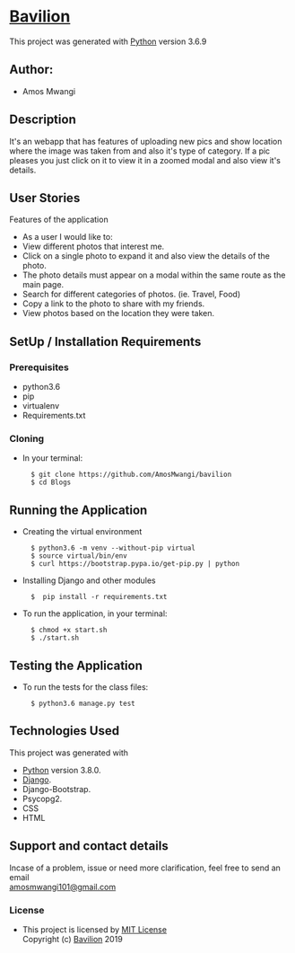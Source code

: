 # [Bavilion](https://github.com/AmosMwangi/bavilion)

This project was generated with [Python](https://www.python.org/) version 3.6.9 <br>

## Author:
* Amos Mwangi

## Description
It's an webapp that has features of uploading new pics and show location where the image was taken from and also it's type of category. If a pic pleases you just click on it to view it in a zoomed modal and also view it's details.

## User Stories
Features of the application

* As a user I would like to:
* View different photos that interest me.
* Click on a single photo to expand it and also view the details of the photo.
* The photo details must appear on a modal within the same route as the main page.
* Search for different categories of photos. (ie. Travel, Food)
* Copy a link to the photo to share with my friends.
* View photos based on the location they were taken.


## SetUp / Installation Requirements
### Prerequisites
* python3.6
* pip
* virtualenv
* Requirements.txt

### Cloning
* In your terminal:

        $ git clone https://github.com/AmosMwangi/bavilion
        $ cd Blogs

## Running the Application
* Creating the virtual environment

        $ python3.6 -m venv --without-pip virtual
        $ source virtual/bin/env
        $ curl https://bootstrap.pypa.io/get-pip.py | python

* Installing Django and other modules

        $  pip install -r requirements.txt

* To run the application, in your terminal:

        $ chmod +x start.sh
        $ ./start.sh

## Testing the Application
* To run the tests for the class files:

        $ python3.6 manage.py test

## Technologies Used
  This project was generated with
  * [Python](https://www.python.org/) version 3.8.0.
  * [Django](https://www.fullstackpython.com/django.html).
  * Django-Bootstrap.
  * Psycopg2.
  * CSS
  * HTML

## Support and contact details
 Incase of a problem, issue or need more clarification, feel free to send an email<br> amosmwangi101@gmail.com <br>



### License
* This project is licensed by [MIT License](LICENSE.txt)<br>
  Copyright (c) [Bavilion](https://github.com/AmosMwangi/bavilion) 2019<br>
